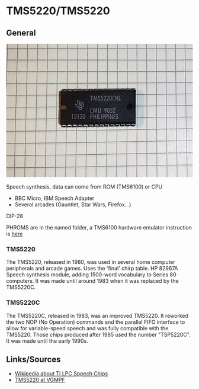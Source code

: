 # TMS5220/TMS5220

## General

<img src="TMS5220.png" width="600" height="360">	

Speech synthesis, data can come from ROM (TMS6100) or CPU

- BBC Micro, IBM Speech Adapter
- Several arcades (Gauntlet, Star Wars, Firefox...)

DIP-28

PHROMS are in the named folder, a TMS6100 hardware emulator instruction is [here](https://www.waitingforfriday.com/?p=30)

### TMS5220

The TMS5220, released in 1980, was used in several home computer peripherals and arcade games. Uses the 'final' chirp table. HP 82967A Speech synthesis module, adding 1500-word vocabulary to Series 80 computers. It was made until around 1983 when it was replaced by the TMS5220C.

### TMS5220C

The TMS5220C, released in 1983, was an improved TMS5220. It reworked the two NOP (No Operation) commands and the parallel FIFO interface to allow for variable-speed speech and was fully compatible with the TMS5220. Those chips produced after 1985 used the number "TSP5220C". It was made until the early 1990s.

## Links/Sources

- [Wikipedia about TI LPC Sppech Chips](https://en.wikipedia.org/wiki/Texas_Instruments_LPC_Speech_Chips)
- [TMS5220 at VGMPF](http://www.vgmpf.com/Wiki/index.php?title=TMS5220)
